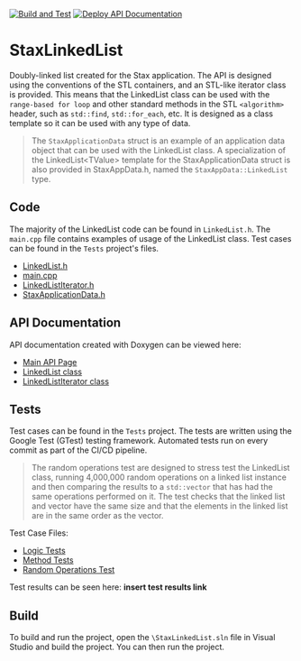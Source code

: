 [![Build and Test](https://github.com/nam20485/StaxLinkedList/actions/workflows/build-and-test.yml/badge.svg)](https://github.com/nam20485/StaxLinkedList/actions/workflows/build-and-test.yml)
[![Deploy API Documentation](https://github.com/nam20485/StaxLinkedList/actions/workflows/doxygen-gh-pages.yml/badge.svg)](https://github.com/nam20485/StaxLinkedList/actions/workflows/doxygen-gh-pages.yml)

# StaxLinkedList

Doubly-linked list created for the Stax application. The API is designed using the conventions of the STL containers, and an STL-like iterator class is provided. This means that the LinkedList class can be used with the `range-based for loop` and other standard methods in the STL `<algorithm>` header, such as `std::find`, `std::for_each`, etc. It is designed as a class template so it can be used with any type of data.

>The `StaxApplicationData` struct is an example of an application data object that can be used with the LinkedList class. A specialization of the LinkedList\<TValue\> template for the StaxApplicationData struct is also provided in StaxAppData.h, named the `StaxAppData::LinkedList` type.

## Code

The majority of the LinkedList code can be found in `LinkedList.h`. The `main.cpp` file contains examples of usage of the LinkedList class. Test cases can be found in the `Tests` project's files.

* [LinkedList.h](StaxLinkedList/LinkedList.h)
* [main.cpp](StaxLinkedList/main.cpp)
* [LinkedListIterator.h](StaxLinkedList/LinkedListIterator.h)
* [StaxApplicationData.h](StaxLinkedList/StaxAppData.cpp)

## API Documentation

API documentation created with Doxygen can be viewed here:

* [Main API Page](https://nam20485.github.io/StaxLinkedList/annotated.html)
* [LinkedList class](https://nam20485.github.io/StaxLinkedList/classLinkedList.html)
* [LinkedListIterator class](https://nam20485.github.io/StaxLinkedList/classLinkedListIterator.html)

## Tests

Test cases can be found in the `Tests` project. The tests are written using the Google Test (GTest) testing framework. Automated tests run on every commit as part of the CI/CD pipeline.

>The random operations test are designed to stress test the LinkedList class, running 4,000,000 random operations on a linked list instance and then comparing the results to a `std::vector` that has had the same operations performed on it. The test checks that the linked list and vector have the same size and that the elements in the linked list are in the same order as the vector.

Test Case Files:

* [Logic Tests](Tests/LinkedListLogicTests.cpp)
* [Method Tests](Tests/LinkedListMethodTests.cpp)
* [Random Operations Test](Tests/RandomOperationsTests.cpp)

Test results can be seen here: **insert test results link**

## Build

To build and run the project, open the `\StaxLinkedList.sln` file in Visual Studio and build the project. You can then run the project.
